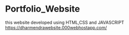 # Portfolio_Website
this website developed using HTML,CSS and JAVASCRIPT
https://dharmendrawebsite.000webhostapp.com/

